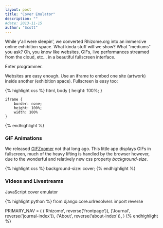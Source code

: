 ```yaml
---
layout: post
title: "Cover Emulator"
description: ""
#date: 2013-11-15
author: "Scott"
---
```


While y'all were sleepin', we converted Rhizome.org into an immersive online exhibition space. What kinda stuff will we show? What "mediums" you ask? Oh, you know like websites, GIFs, live performances streamed from the cloud, etc... in a beautiful fullscreen interface.   

Enter programmer.

Websites are easy enough. Use an iframe to embed one site (artwork) inside another (exhibition space). Fullscreen is easy too:

{% highlight css %}
    html, body {
        height: 100%;
    }

    iframe {
        border: none;
        height: 100%;
        width: 100%
    }
{% endhighlight %}

### GIF Animations

We released [GIFZoomer](https://github.com/rhizomedotorg/fullscreen-gif-viewer/) not that long ago. This little app displays GIFs in fullscreen, much of the heavy lifting is handled by the browser however, due to the wonderful and relatively new css property *background-size*.

{% highlight css %}
background-size: cover;
{% endhighlight %}

### Videos and Livestreams

JavaScript cover emulator

<!--more-->

{% highlight python %}
from django.core.urlresolvers import reverse

PRIMARY_NAV = (
    ('Rhizome', reverse('frontpage')),
    ('Journal', reverse('journal-index')),
    ('About', reverse('about-index')),
)
{% endhighlight %}

